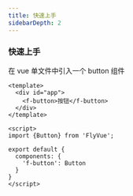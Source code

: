```yaml
---
title: 快速上手
sidebarDepth: 2
---
```


### 快速上手

在 vue 单文件中引入一个 button 组件

```vue
<template>
  <div id="app">
    <f-button>按钮</f-button>
  </div>
</template>

<script>
import {Button} from 'FlyVue';

export default {
  components: {
    'f-button': Button
  }
}
</script>
```
